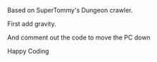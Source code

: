 Based on SuperTommy's Dungeon crawler.

First add gravity.

And comment out the code to move the PC down

Happy Coding

